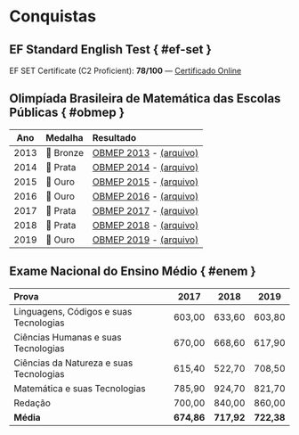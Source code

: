 # Conquistas

<style>
.md-typeset__scrollwrap {
    font-family: Fira Code !important;
}
</style>

## EF Standard English Test { #ef-set }

EF SET Certificate (C2 Proficient): **78/100** — [Certificado Online](https://www.efset.org/cert/kRuC2r)

## Olimpíada Brasileira de Matemática das Escolas Públicas { #obmep }

| Ano  | Medalha        | Resultado                                                                                                                                                                                                           |
| :--: | :------------- | :------------------------------------------------------------------------------------------------------------------------------------------------------------------------------------------------------------------ |
| 2013 | 🥉&nbsp;Bronze | [OBMEP 2013](http://premiacao.obmep.org.br/2013/verRelatorioPremiadosBronze.do.htm) - [(arquivo)](https://web.archive.org/web/20240917214727/http://premiacao.obmep.org.br/2013/verRelatorioPremiadosBronze.do.htm) |
| 2014 | 🥈&nbsp;Prata  | [OBMEP 2014](http://premiacao.obmep.org.br/2014/verRelatorioPremiadosPrata.do.htm) - [(arquivo)](https://web.archive.org/web/20240917215138/http://premiacao.obmep.org.br/2014/verRelatorioPremiadosPrata.do.htm)   |
| 2015 | 🥇&nbsp;Ouro   | [OBMEP 2015](http://premiacao.obmep.org.br/2015/verRelatorioPremiadosOuro.do.htm) - [(arquivo)](https://web.archive.org/web/20240429003705/http://premiacao.obmep.org.br/2015/verRelatorioPremiadosOuro.do.htm)     |
| 2016 | 🥇&nbsp;Ouro   | [OBMEP 2016](http://premiacao.obmep.org.br/2016/verRelatorioPremiadosOuro.do.htm) - [(arquivo)](https://web.archive.org/web/20240227171609/http://premiacao.obmep.org.br/2016/verRelatorioPremiadosOuro.do.htm)     |
| 2017 | 🥈&nbsp;Prata  | [OBMEP 2017](http://premiacao.obmep.org.br/2017/verRelatorioPremiadosPrata.do.htm) - [(arquivo)](https://web.archive.org/web/20240416224047/http://premiacao.obmep.org.br/2017/verRelatorioPremiadosPrata.do.htm)   |
| 2018 | 🥈&nbsp;Prata  | [OBMEP 2018](http://premiacao.obmep.org.br/2018/verRelatorioPremiadosPrata.do.htm) - [(arquivo)](https://web.archive.org/web/20240416233330/http://premiacao.obmep.org.br/2018/verRelatorioPremiadosPrata.do.htm)   |
| 2019 | 🥇&nbsp;Ouro   | [OBMEP 2019](http://premiacao.obmep.org.br/2019/verRelatorioPremiadosOuro.do.htm) - [(arquivo)](https://web.archive.org/web/20240417002536/http://premiacao.obmep.org.br/2019/verRelatorioPremiadosOuro.do.htm)     |

## Exame Nacional do Ensino Médio { #enem }

| Prova                                   | 2017       | 2018       | 2019       |
| :-------------------------------------- | :--------: | :--------: | :--------: |
| Linguagens, Códigos e suas Tecnologias  | 603,00     | 633,60     | 603,80     |
| Ciências Humanas e suas Tecnologias     | 670,00     | 668,60     | 617,90     |
| Ciências da Natureza e suas Tecnologias | 615,40     | 522,70     | 708,50     |
| Matemática e suas Tecnologias           | 785,90     | 924,70     | 821,70     |
| Redação                                 | 700,00     | 840,00     | 860,00     |
| **Média**                               | **674,86** | **717,92** | **722,38** |
